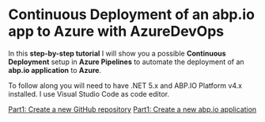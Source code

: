 # Continuous Deployment of an abp.io app to Azure with AzureDevOps  

In this **step-by-step tutorial** I will show you a possible **Continuous Deployment** setup in **Azure Pipelines** to automate the deployment of an **abp.io application** to **Azure**.

To follow along you will need to have .NET 5.x and ABP.IO Platform v4.x installed. I use Visual Studio Code as code editor.

[Part1: Create a new GitHub repository](Tutorial/Part1/Part1.md)
[Part1: Create a new abp.io application](Tutorial/Part2/Part2.md)
